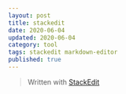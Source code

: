 ```yaml
---
layout: post  
title: stackedit
date: 2020-06-04
updated: 2020-06-04
category: tool
tags: stackedit markdown-editor
published: true
---
```



> Written with [StackEdit](https://stackedit.io/)
<!--stackedit_data:
eyJoaXN0b3J5IjpbLTE2MjkyMjMxNDEsMTY5NjkyNDA5OF19
-->